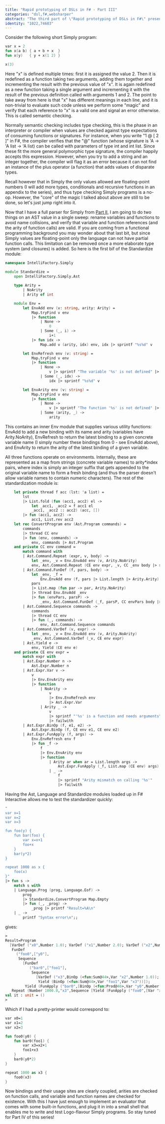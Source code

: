 ```yaml
---
title: "Rapid prototyping of DSLs in F# - Part III"
categories: "dsl,f#,websharper"
abstract: "The third part of \"Rapid prototyping of DSLs in F#\" presents the semantic checker for Simply, a small programming language with functions and expressions."
identity: "1022,74603"
---
```

Consider the following short Simply program:

```fsharp
var x = 2
fun x(a b) { a + b + x  }
fun x(y)   { y + x(1 2) }

x(3)
```

Here "x" is defined multiple times: first it is assigned the value 2. Then it is redefined as a function taking two arguments, adding them together and incrementing the result with the previous value of "x". It is again redefined as a new function taking a single argument and incrementing it with the result of the previous definition called with arguments 1 and 2. The point to take away from here is that "x" has different meanings in each line, and it is non-trivial to evaluate such code unless we perform some "magic" and verify that each reference to "x" is a valid one and signal an error otherwise. This is called semantic checking.

Normally semantic checking includes type checking, this is the phase in an interpreter or compiler when values are checked against type expectations of consuming functions or signatures. For instance, when you write "1 @ [ 2 ]" in F#, the compiler verifies that the "@" function (whose signature is 'A -> 'A list -> 'A list) can be called with parameters of type int and int list. Since these fit the more general polymorphic type signature, the compiler happily accepts this expression. However, when you try to add a string and an integer together, the compiler will flag it as an error because it can not find an instance of the plus operator (a function) that adds values of disparate types.

Recall however that in Simply the only values allowed are floating-point numbers (I will add more types, conditionals and recursive functions in an appendix to the series), and thus type checking Simply programs is a no-op. However, the "core" of the magic I talked about above are still to be done, so let's just jump right into it.

Now that I have a full parser for Simply from [Part II](//intellifactory.com/user/granicz/20090622-rapid-prototyping-of-dsls-in-f-part-ii), I am going to do two things on an AST value in a single sweep: rename variables and functions to avoid name collisions, and verify that variable and function references (and the arity of function calls) are valid. If you are coming from a functional programming background you may wonder about that last bit, but since Simply values are floating-point only the language can not have partial function calls. This limitation can be removed once a more elaborate type system (and closures) is added. So here is the first bif of the Standardize module:

```fsharp
namespace IntelliFactory.Simply

module Standardize =
    open IntelliFactory.Simply.Ast
    
    type Arity =
        | NoArity
        | Arity of int

    module Env =
        let EnvAdd env (v: string, arity: Arity) =
            Map.tryFind v env
            |> function
                | None ->
                    0
                | Some (_, i) ->
                    i+1
            |> fun idx ->
                Map.add v (arity, idx) env, idx |> sprintf "%s%d" v

        let EnvRefresh env (v: string) =
            Map.tryFind v env
            |> function
                | None ->
                    v |> sprintf "The variable '%s' is not defined" |> failwith
                | Some (_, idx) ->
                    idx |> sprintf "%s%d" v

        let EnvArity env (v: string) =
            Map.tryFind v env
            |> function
                | None ->
                    v |> sprintf "The function '%s' is not defined" |> failwith
                | Some (arity, _) ->
                    arity
```

This contains an inner Env module that supplies various utility functions: EnvAdd to add a new binding with its name and arity (variables have Arity.NoArity), EnvRefresh to return the latest binding to a given concrete variable name (I simply number these bindings from 0 - see EnvAdd above), and EnvArity to return the arity of the latest binding of a given variable.

All three functions operate on environments. Internally, these are represented as a map from strings (concrete variable names) to arity*index pairs, where index is simply an integer suffix that gets appended to the original variable name to form a fresh binding (and thus the parser doesn't allow variable names to contain numeric characters). The rest of the standardization module is:

```fsharp
    let private thread f acc (lst: 'a list) =
        lst
        |> List.fold (fun (acc1, acc2) el ->
            let _acc1, _acc2 = f acc1 el
            _acc1, _acc2 :: acc2) (acc, [])
        |> fun (acc1, acc2) ->
            acc1, List.rev acc2
    let rec ConvertProgram env (Ast.Program commands) =
        commands
        |> thread CC env
        |> fun (env, commands) ->
            env, commands |> Ast.Program
    and private CC env command =
        match command with
        | Ast.Command.Repeat (expr, v, body) ->
            let _env, _v = Env.EnvAdd env (v, Arity.NoArity)
            env, Ast.Command.Repeat (CE env expr, _v, CC _env body |> snd)
        | Ast.Command.FunDef (f, pars, body) ->
            let _env, _f =
                Env.EnvAdd env (f, pars |> List.length |> Arity.Arity)
            pars
            |> List.map (fun par -> par, Arity.NoArity)
            |> thread Env.EnvAdd _env
            |> fun (envPars, parsP) ->
                _env, Ast.Command.FunDef (_f, parsP, CC envPars body |> snd)
        | Ast.Command.Sequence commands ->
            commands
            |> thread CC env
            |> fun (_, commands) ->
                env, Ast.Command.Sequence commands
        | Ast.Command.VarDef (v, expr) ->
            let _env, _v = Env.EnvAdd env (v, Arity.NoArity)
            _env, Ast.Command.VarDef (_v, CE env expr)
        | Ast.Yield e ->
            env, Yield (CE env e)
    and private CE env expr =
        match expr with
        | Ast.Expr.Number n ->
            Ast.Expr.Number n
        | Ast.Expr.Var v ->
            v
            |> Env.EnvArity env
            |> function
                | NoArity ->
                    v
                    |> Env.EnvRefresh env
                    |> Ast.Expr.Var
                | Arity _ ->
                    v
                    |> sprintf "'%s' is a function and needs arguments"
                    |> failwith
        | Ast.Expr.BinOp (f, e1, e2) ->
            Ast.Expr.BinOp (f, CE env e1, CE env e2)
        | Ast.Expr.FunApply (f, args) ->
            Env.EnvRefresh env f
            |> fun _f ->
                f
                |> Env.EnvArity env
                |> function
                    | Arity ar when ar = List.length args ->
                        Ast.Expr.FunApply (_f, List.map (CE env) args)
                    | _ ->
                        f
                        |> sprintf "Arity mismatch on calling '%s'"
                        |> failwith
```

Having the Ast, Language and Standardize modules loaded up in F# Interactive allows me to test the standardizer quickly:

```fsharp
"
var x=1
var x=2
var x=3

fun foo(y) {
    fun bar(foo) {
        var x=x+1
        foo+x
    }
    bar(y*2)
}

repeat 1000 as x {
    foo(x)
}"
|> fun s ->
    match s with
    | Language.Prog (prog, Language.Eof) ->
        prog
        |> Standardize.ConvertProgram Map.Empty
        |> fun (_, _prog) ->
            _prog |> printf "Result=%A\n"
    | _ ->
        printf "Syntax error\n";;
```

gives:

```fsharp
> 
Result=Program
  [VarDef ("x0",Number 1.0); VarDef ("x1",Number 2.0); VarDef ("x2",Number 3.0);
   FunDef
     ("foo0",["y0"],
      Sequence
        [FunDef
           ("bar0",["foo1"],
            Sequence
              [VarDef ("x3",BinOp (<fun:Sum@44>,Var "x2",Number 1.0));
               Yield (BinOp (<fun:Sum@44>,Var "foo1",Var "x3"))]);
         Yield (FunApply ("bar0",[BinOp (<fun:Prod@46>,Var "y0",Number 2.0)]))]);
   Repeat (Number 1000.0,"x3",Sequence [Yield (FunApply ("foo0",[Var "x3"]))])]
val it : unit = ()
>

```

Which if I had a pretty-printer would correspond to:

```fsharp
var x0=1
var x1=2
var x2=3

fun foo0(y0) {
    fun bar0(foo1) {
        var x3=x2+1
        foo1+x3
    }
    bar0(y0*2)
}

repeat 1000 as x3 {
    foo0(x3)
}
```

Now bindings and their usage sites are clearly coupled, arities are checked on function calls, and variable and function names are checked for existence. With this I have just enough to implement an evaluator that comes with some built-in functions, and plug it in into a small shell that enables me to write and test Logo-flavour Simply programs. So stay tuned for Part IV of this series!
